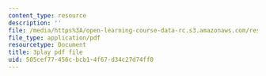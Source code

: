 ```yaml
---
content_type: resource
description: ''
file: /media/https%3A/open-learning-course-data-rc.s3.amazonaws.com/res-6-012-introduction-to-probability-spring-2018/505cef77456cbcb14f67d34c27d74ff0_6-gN0dDHU-4.pdf
file_type: application/pdf
resourcetype: Document
title: 3play pdf file
uid: 505cef77-456c-bcb1-4f67-d34c27d74ff0
---
```

